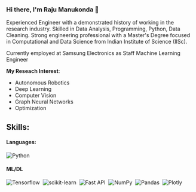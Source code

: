 ### Hi there, I'm Raju Manukonda 👋

Experienced Engineer with a demonstrated history of working in the research industry. Skilled in Data Analysis, Programming, Python, Data Cleaning. Strong engineering professional with a Master's Degree focused in Computational and Data Science from Indian Institute of Science (IISc). 

Currently employed at Samsung Electronics as Staff Machine Learning Engineer

**My Reseach Interest**:
- Autonomous Robotics
- Deep Learning
- Computer Vision
- Graph Neural Networks
- Optimization

## Skills:

#### Languages:

![Python](https://img.shields.io/badge/Python-3776AB?style=for-the-badge&logo=python&logoColor=white)&nbsp;


#### ML/DL

![Tensorflow](https://img.shields.io/badge/TensorFlow-FF6F00?style=for-the-badge&logo=tensorflow&logoColor=white)&nbsp;
![scikit-learn](https://img.shields.io/badge/scikit--learn-%23F7931E.svg?style=for-the-badge&logo=scikit-learn&logoColor=white)&nbsp;
![Fast API](https://img.shields.io/badge/FastAPI-005571?style=for-the-badge&logo=fastapi)&nbsp;
![NumPy](https://img.shields.io/badge/numpy-%23013243.svg?style=for-the-badge&logo=numpy&logoColor=white)&nbsp;
![Pandas](https://img.shields.io/badge/pandas-%23150458.svg?style=for-the-badge&logo=pandas&logoColor=white)&nbsp;
![Plotly](https://img.shields.io/badge/Plotly-%233F4F75.svg?style=for-the-badge&logo=plotly&logoColor=white)

<!--
#### Tools and Technologies

![Google Cloud](https://img.shields.io/badge/Google_Cloud-4285F4?style=flat&logo=google-cloud&logoColor=white)&nbsp;


## Connect with me:

<p align = "center">
  
[<img src="https://img.shields.io/badge/linkedin-%2312100E.svg?&style=for-the-badge&logo=linkedin&logoColor=white&color=black" />](https://www.linkedin.com/in/rajumanukonda/)

</p>

--!>
<!--

| <a href="https://github.com/anuraghazra/github-readme-stats"><img align="center" src="https://github-readme-stats.vercel.app/api?username=rajumanukonda&show_icons=true&include_all_commits=true&theme=buefy&hide_border=true" alt="Raju's github stats" /></a> | <a href="https://github.com/anuraghazra/github-readme-stats"><img align="center" src="https://github-readme-stats.vercel.app/api/top-langs/?username=rajumanukonda&layout=compact&theme=buefy&hide_border=true" /></a> |
| ------------- | ------------- |

--!>


<!--
**rajumanukonda/rajumanukonda** is a ✨ _special_ ✨ repository because its `README.md` (this file) appears on your GitHub profile.

Here are some ideas to get you started:

- 🔭 I’m currently working on ...
- 🌱 I’m currently learning ...
- 👯 I’m looking to collaborate on ...
- 🤔 I’m looking for help with ...
- 💬 Ask me about ...
- 📫 How to reach me: ...
- 😄 Pronouns: ...
- ⚡ Fun fact: ...
-->
